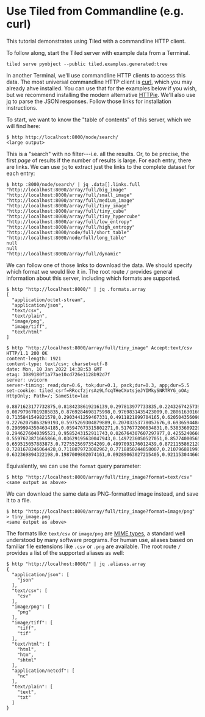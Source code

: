 # Use Tiled from Commandline (e.g. curl)

This tutorial demonstrates using Tiled with a commandline HTTP client.

To follow along, start the Tiled server with example data from a Terminal.

```
tiled serve pyobject --public tiled.examples.generated:tree
```

In another Terminal, we'll use commandline HTTP clients to access this data.
The most universal commandline HTTP client is [curl](https://curl.se/), which
you may already ahve installed. You can use that for the examples below if you
wish, but we recommend installing the modern alternative
[HTTPie](https://httie.io/).  We'll also use
[jq](https://stedolan.github.io/jq/) to parse the JSON responses. Follow those
links for installation instructions.

To start, we want to know the "table of contents" of this server, which we will find here:

```
$ http http://localhost:8000/node/search/
<large output>
```

This is a "search" with no filter---i.e. all the results. Or, to be precise, the first
_page_ of results if the number of results is large. For each entry, there are links. We
can use `jq` to extract just the links to the complete dataset for each entry:

```
$ http :8000/node/search/ | jq .data[].links.full
"http://localhost:8000/array/full/big_image"
"http://localhost:8000/array/full/small_image"
"http://localhost:8000/array/full/medium_image"
"http://localhost:8000/array/full/tiny_image"
"http://localhost:8000/array/full/tiny_cube"
"http://localhost:8000/array/full/tiny_hypercube"
"http://localhost:8000/array/full/low_entropy"
"http://localhost:8000/array/full/high_entropy"
"http://localhost:8000/node/full/short_table"
"http://localhost:8000/node/full/long_table"
null
null
"http://localhost:8000/array/full/dynamic"
```

We can follow one of those links to download the data. We should specify which
format we would like it in. The root route `/` provides general information
about this server, including which formats are supported.

```
$ http "http://localhost:8000/" | jq .formats.array
[
  "application/octet-stream",
  "application/json",
  "text/csv",
  "text/plain",
  "image/png",
  "image/tiff",
  "text/html"
]
```

```
$ http "http://localhost:8000/array/full/tiny_image" Accept:text/csv
HTTP/1.1 200 OK
content-length: 1921
content-type: text/csv; charset=utf-8
date: Mon, 10 Jan 2022 14:38:53 GMT
etag: 3089180f1a77ae10cd726e1128b92d7f
server: uvicorn
server-timing: read;dur=0.6, tok;dur=0.1, pack;dur=0.3, app;dur=5.5
set-cookie: tiled_csrf=RRccfzjrsAz9LfcqTHeCXotsjeJYIMkySNRTRYG_oOA; HttpOnly; Path=/; SameSite=lax

0.8871623177732875,0.8184238619216139,0.297813977733835,0.2243267425739428,0.3799213081647492,0.39306543599210864,0.05000393209310661,0.4928506931610588,0.26271746602105306,0.7551618984935738
0.08797967019285835,0.8769284698175998,0.9769831435423009,0.2806163016621548,0.4610899030567025,0.2846943059577941,0.8843208438834496,0.20374463729071235,0.05689557381345611,0.30891817152434276
0.7135841549821578,0.2903441259467331,0.4911821899704165,0.6205043560968119,0.49962469918461105,0.9517393592455842,0.6694537435736307,0.07233861758918958,0.8115606407832385,0.8692596907680337
0.22762075863269193,0.5975269304879889,0.20703353778057676,0.693659448423662,0.20895528998668955,0.535965307915169,0.40616710062649997,0.537040163584647,0.7829184633780695,0.33504273350088387
0.29099943504634185,0.05947673315802271,0.517677200834831,0.538336092291576,0.4316791805874789,0.009060666903294656,0.8355934014526298,0.9612815880798777,0.613872549322204,0.8982659395116971
0.2946276040395521,0.9585243152911743,0.026764307607297977,0.4255240666089133,0.9925735423314712,0.11610904997555382,0.48737230150751365,0.9654278121443973,0.35652103860313,0.22596686814779077
0.5597673871665866,0.03629195630047943,0.1497236050527051,0.8577400056528133,0.9081747722748317,0.08614585356534354,0.8570794105854995,0.10737866630043613,0.27254038519307766,0.10318002284373351
0.659515057883873,0.7275525697354209,0.4897093176012439,0.8721155862120674,0.8078846097818955,0.5313278022671419,0.9414012488573992,0.48835713381302304,0.5652764082378566,0.9739320881340974
0.7281678246064428,0.7118079723082962,0.7718850244858007,0.21079688199373958,0.47252385038297606,0.5434915375502117,0.492217985892783,0.2288878523138459,0.3712190974908137,0.8061520076288899
0.632369894322198,0.1987009802074161,0.09289063027215405,0.9211530446607924,0.2957688064950228,0.9712959033555114,0.3029106849426233,0.3990013531081682,0.02645248716957882,0.8067144389288178
```

Equivalently, we can use the `format` query parameter:

```
$ http "http://localhost:8000/array/full/tiny_image?format=text/csv"
<same output as above>
```

We can download the same data as PNG-formatted image instead, and save it to a file.

```
$ http "http://localhost:8000/array/full/tiny_image?format=image/png" > tiny_image.png
<same output as above>
```

The formats like `text/csv` or `image/png` are
[MIME types](https://developer.mozilla.org/en-US/docs/Web/HTTP/Basics_of_HTTP/MIME_types),
a standard well understood by many software programs. For human use, aliases based on
familiar file extensions like `.csv` or `.png` are available. The root route `/` provides
a list of the supported aliases as well:

```
$ http "http://localhost:8000/" | jq .aliases.array
{
  "application/json": [
    "json"
  ],
  "text/csv": [
    "csv"
  ],
  "image/png": [
    "png"
  ],
  "image/tiff": [
    "tiff",
    "tif"
  ],
  "text/html": [
    "html",
    "htm",
    "shtml"
  ],
  "application/netcdf": [
    "nc"
  ],
  "text/plain": [
    "text",
    "txt"
  ]
}
```
